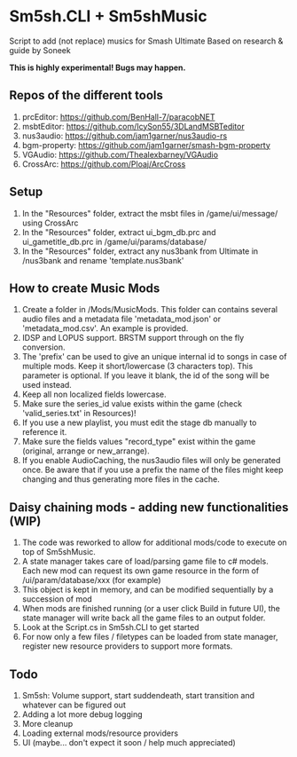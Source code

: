 # Sm5sh.CLI + Sm5shMusic
Script to add (not replace) musics for Smash Ultimate
Based on research & guide by Soneek

**This is highly experimental! Bugs may happen.**

## Repos of the different tools
1. prcEditor: https://github.com/BenHall-7/paracobNET
2. msbtEditor: https://github.com/IcySon55/3DLandMSBTeditor
3. nus3audio:  https://github.com/jam1garner/nus3audio-rs
4. bgm-property:  https://github.com/jam1garner/smash-bgm-property
5. VGAudio:  https://github.com/Thealexbarney/VGAudio
6. CrossArc: https://github.com/Ploaj/ArcCross

## Setup
1.  In the "Resources" folder, extract the msbt files in /game/ui/message/ using CrossArc
2.  In the "Resources" folder, extract ui_bgm_db.prc and ui_gametitle_db.prc in /game/ui/params/database/
3.  In the "Resources" folder, extract any nus3bank from Ultimate in /nus3bank and rename 'template.nus3bank'

## How to create Music Mods
1.  Create a folder in /Mods/MusicMods. This folder can contains several audio files and a metadata file 'metadata_mod.json' or 'metadata_mod.csv'. An example is provided.
2.  IDSP and LOPUS support. BRSTM support through on the fly conversion.
3.  The 'prefix' can be used to give an unique internal id to songs in case of multiple mods. Keep it short/lowercase (3 characters top). This parameter is optional. If you leave it blank, the id of the song will be used instead.
4.  Keep all non localized fields lowercase.
5.  Make sure the series_id value exists within the game (check 'valid_series.txt' in Resources)!
6.  If you use a new playlist, you must edit the stage db manually to reference it.
7.  Make sure the fields values "record_type" exist within the game (original, arrange or new_arrange).
8.  If you enable AudioCaching, the nus3audio files will only be generated once. Be aware that if you use a prefix the name of the files might keep changing and thus generating more files in the cache.

## Daisy chaining mods - adding new functionalities (WIP)
1.  The code was reworked to allow for additional mods/code to execute on top of Sm5shMusic.
2.  A state manager takes care of load/parsing game file to c# models. Each new mod can request its own game resource in the form of /ui/param/database/xxx (for example)
3.  This object is kept in memory, and can be modified sequentially by a succession of mod
4.  When mods are finished running (or a user click Build in future UI), the state manager will write back all the game files to an output folder.
5.  Look at the Script.cs in Sm5sh.CLI to get started
6.  For now only a few files / filetypes can be loaded from state manager, register new resource providers to support more formats.

## Todo
1.  Sm5sh: Volume support, start suddendeath, start transition and whatever can be figured out
2.  Adding a lot more debug logging
3.  More cleanup
4.  Loading external mods/resource providers
5.  UI (maybe... don't expect it soon / help much appreciated)
